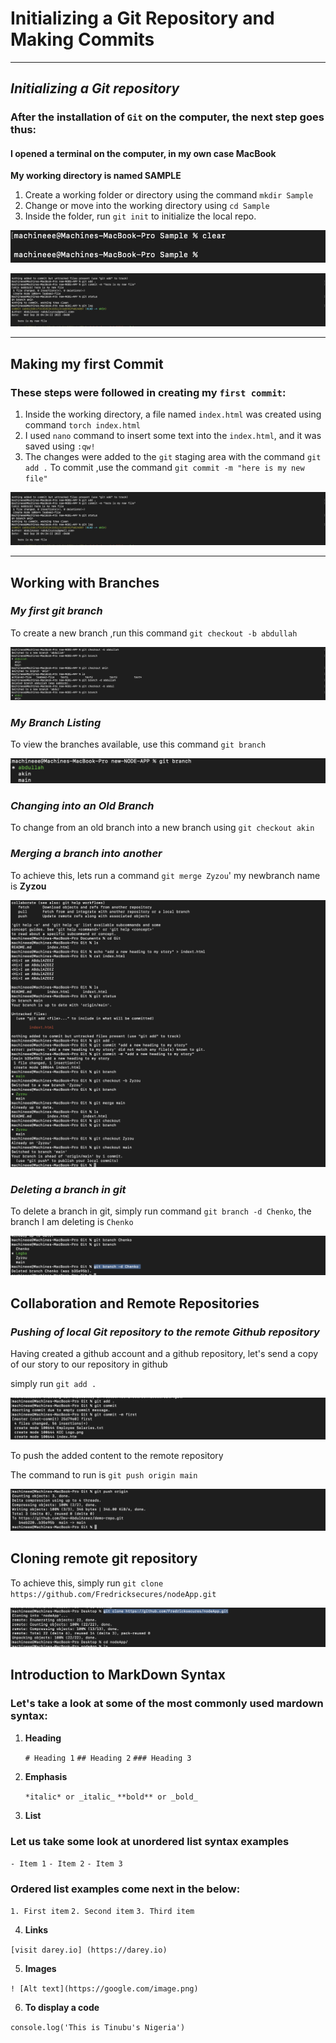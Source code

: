 # Initializing a Git Repository and Making Commits

---

## ***Initializing a Git repository***

### After the installation of `Git` on the computer, the next step goes thus:

#### I opened a terminal on the computer, in my own case MacBook

**My working directory is named SAMPLE**
1. Create a working folder or directory using the command `mkdir Sample`
2. Change or move into the working directory using `cd Sample`
3. Inside the folder, run `git init` to initialize the local repo.

![Alt text](<Image/image1.png>)

![Alt text](<Image/image2.png>)

---

## **Making my first Commit**

### These steps were followed in creating my `first commit`:

1. Inside the working directory, a file named `index.html` was created using command `torch index.html`
2. I used `nano` command to insert some text into the `index.html`, and it was saved using `:qw!`
3. The changes were added to the `git` staging area with the command `git add .`
To commit ,use the command `git commit -m "here is my new file"`

![Alt text](<Image/git commit.png>)

---
## **Working with Branches**

### ***My first git branch***

 To create a new branch ,run this command `git checkout -b abdullah`

![Alt text](<Image/Screenshot 2023-09-21 at 4.51.46 PM.png>)

### ***My Branch Listing***

 To view the branches available, use this command `git branch`

 ![Alt text](<Image/Screenshot 2023-09-21 at 5.48.47 PM.png>)

### ***Changing into an Old Branch***

To change from an old branch into a new branch using `git checkout akin`

### ***Merging a branch into another***

To achieve this, lets run a command `git merge Zyzou`' my newbranch name is **Zyzou**

![Alt text](<Image/Screenshot 2023-09-22 at 6.23.58 AM.png>)

### ***Deleting a branch in git***

To delete a branch in git, simply run command `git branch -d Chenko`, the branch I am deleting is `Chenko`

![Alt text](<Image/Screenshot 2023-09-22 at 7.06.03 AM.png>)

## Collaboration and Remote Repositories 

### ***Pushing of local Git repository to the remote Github repository***

Having created a github account and a github repository, let's send a copy of our story to our repository in github

simply run `git add .` 

![Alt text](<Image/Screenshot 2023-09-22 at 12.34.51 PM.png>)

To push the added content to the remote repository

The command to run is `git push origin main`

![Alt text](<Image/Screenshot 2023-09-22 at 12.42.00 PM.png>)

## **Cloning remote git repository**

To achieve this, simply run `git clone https://github.com/Fredricksecures/nodeApp.git`

![Alt text](<Image/Screenshot 2023-09-22 at 12.54.34 PM.png>)

## Introduction to MarkDown Syntax

### Let's take a look at some of the most commonly used mardown syntax:

1. **Heading**

   `# Heading 1`
   `## Heading 2`
   `### Heading 3`

2. **Emphasis**

    `*italic* or _italic_`
    `**bold** or _bold_`
    
3. **List**   

### Let us take some look at unordered list syntax examples

`- Item 1`
`- Item 2`
`- Item 3`

### Ordered list examples come next in the below:

`1. First item`
`2. Second item`
`3. Third item`

4. **Links**

`[visit darey.io] (https://darey.io)`

5. **Images**

`! [Alt text](https://google.com/image.png)`

6. **To display a code**

`console.log('This is Tinubu's Nigeria')`
